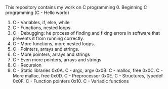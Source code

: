 This repository contains my work on C programming 
0. Beginning C programming (C - Hello world)
1. C - Variables, if, else, while
2. C - Functions, nested loops
3. C - Debugging: he process of finding and fixing errors in software that prevents it from running correctly.
4. C - More functions, more nested loops.
5. C - Pointers, arrays and strings.
6. C - More pointers, arrays and strings
7. C - Even more pointers, arrays and strings
8. C - Recursion
9. C - Static libraries
0x0A. C - argc, argv
0x0B. C - malloc, free
0x0C. C - More malloc, free
0x0D. C - Preprocessor
0x0E. C - Structures, typedef
0x0F. C - Function pointers
0x10. C - Variadic functions
